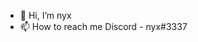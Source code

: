 - 👋 Hi, I’m nyx
- 📫 How to reach me 
     Discord - nyx#3337
<!---
nyxx1/nyxx1 is a ✨ special ✨ repository because its `README.md` (this file) appears on your GitHub profile.
You can click the Preview link to take a look at your changes.
--->
